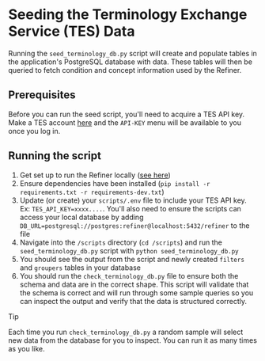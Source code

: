 # Seeding the Terminology Exchange Service (TES) Data

Running the `seed_terminology_db.py` script will create and populate tables in the application's PostgreSQL database with data. These tables will then be queried to fetch condition and concept information used by the Refiner.

## Prerequisites

Before you can run the seed script, you'll need to acquire a TES API key. Make a TES account [here](https://tes.tools.aimsplatform.org/) and the `API-KEY` menu will be available to you once you log in.

## Running the script

1. Get set up to run the Refiner locally ([see here](../README.md#running-from-python-source-code))
2. Ensure dependencies have been installed (`pip install -r requirements.txt -r requirements-dev.txt`)
3. Update (or create) your `scripts/.env` file to include your TES API key. Ex: `TES_API_KEY=xxxx....`. You'll also need to ensure the scripts can access your local database by adding `DB_URL=postgresql://postgres:refiner@localhost:5432/refiner` to the file
4. Navigate into the `/scripts` directory (`cd /scripts`) and run the `seed_terminology_db.py` script with `python seed_terminology_db.py`
5. You should see the output from the script and newly created `filters` and `groupers` tables in your database
6. You should run the `check_terminology_db.py` file to ensure both the schema and data are in the correct shape. This script will validate that the schema is correct and will run through some sample queries so you can inspect the output and verify that the data is structured correctly.

> [!TIP]
> Each time you run `check_terminology_db.py` a random sample will select new data from the database for you to inspect. You can run it as many times as you like.
